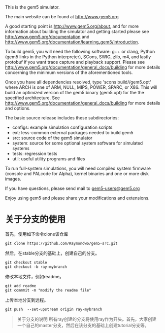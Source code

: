This is the gem5 simulator.

The main website can be found at http://www.gem5.org

A good starting point is http://www.gem5.org/about, and for
more information about building the simulator and getting started
please see http://www.gem5.org/documentation and
http://www.gem5.org/documentation/learning_gem5/introduction.

To build gem5, you will need the following software: g++ or clang,
Python (gem5 links in the Python interpreter), SCons, SWIG, zlib, m4,
and lastly protobuf if you want trace capture and playback
support. Please see http://www.gem5.org/documentation/general_docs/building
for more details concerning the minimum versions of the aforementioned tools.

Once you have all dependencies resolved, type 'scons
build/<ARCH>/gem5.opt' where ARCH is one of ARM, NULL, MIPS, POWER, SPARC,
or X86. This will build an optimized version of the gem5 binary (gem5.opt)
for the the specified architecture. See
http://www.gem5.org/documentation/general_docs/building for more details and
options.

The basic source release includes these subdirectories:
   - configs: example simulation configuration scripts
   - ext: less-common external packages needed to build gem5
   - src: source code of the gem5 simulator
   - system: source for some optional system software for simulated systems
   - tests: regression tests
   - util: useful utility programs and files

To run full-system simulations, you will need compiled system firmware
(console and PALcode for Alpha), kernel binaries and one or more disk
images.

If you have questions, please send mail to gem5-users@gem5.org

Enjoy using gem5 and please share your modifications and extensions.

# 关于分支的使用

首先，使用如下命令clone该仓库
```
git clone https://github.com/Raymondwo/gem5-src.git
```

然后，在stable分支的基础上，创建自己的分支。
```
git checkout stable
git checkout -b ray-mybranch
```

修改本地文件，例如readme。
```
git add readme
git commmit -m "modify the readme file"
```

上传本地分支到远程。

```
git push  --set-upstream origin ray-mybranch
```


> 关于分支的说明
> 所有ray创建的分支将使用ray作为开头。首先，大家创建一个自己的master分支，然后在该分支的基础上创建tutorial分支等。

